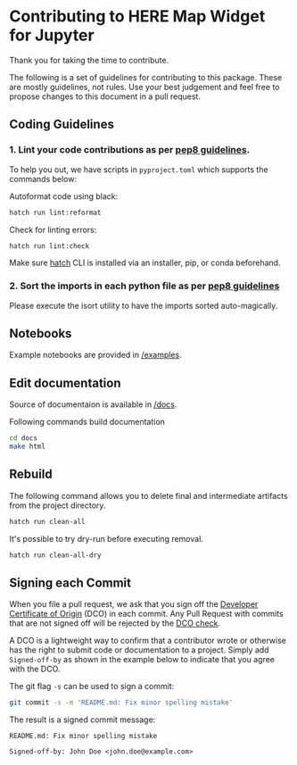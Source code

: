 # Contributing to HERE Map Widget for Jupyter

Thank you for taking the time to contribute.

The following is a set of guidelines for contributing to this package.
These are mostly guidelines, not rules. Use your best judgement and feel free to propose
changes to this document in a pull request.

## Coding Guidelines

### 1. Lint your code contributions as per [pep8 guidelines](https://www.python.org/dev/peps/pep-0008/).

To help you out, we have scripts in `pyproject.toml` which supports the commands below:

Autoformat code using black:

```bash
hatch run lint:reformat
```

Check for linting errors:

```bash
hatch run lint:check
```

Make sure [hatch](https://hatch.pypa.io/1.13/) CLI is installed via an installer, pip, or conda beforehand.

### 2. Sort the imports in each python file as per [pep8 guidelines](https://www.python.org/dev/peps/pep-0008/#imports)

Please execute the isort utility to have the imports sorted auto-magically.

## Notebooks

Example notebooks are provided in [/examples](./examples).

## Edit documentation

Source of documentaion is available in [/docs](./docs).

Following commands build documentation

```bash
cd docs
make html
```

## Rebuild

The following command allows you to delete final and intermediate artifacts from the project directory.

```bash
hatch run clean-all
```

It's possible to try dry-run before executing removal.

```bash
hatch run clean-all-dry
```

## Signing each Commit

When you file a pull request, we ask that you sign off the
[Developer Certificate of Origin](https://developercertificate.org/) (DCO) in each commit.
Any Pull Request with commits that are not signed off will be rejected by the
[DCO check](https://probot.github.io/apps/dco/).

A DCO is a lightweight way to confirm that a contributor wrote or otherwise has the right
to submit code or documentation to a project. Simply add `Signed-off-by` as shown in the example below
to indicate that you agree with the DCO.

The git flag `-s` can be used to sign a commit:

```bash
git commit -s -m 'README.md: Fix minor spelling mistake'
```

The result is a signed commit message:

```
README.md: Fix minor spelling mistake

Signed-off-by: John Doe <john.doe@example.com>
```